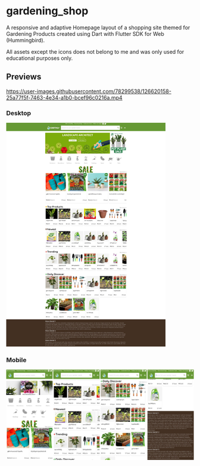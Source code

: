 # gardening_shop

A responsive and adaptive Homepage layout of a shopping site themed for Gardening Products created using Dart with Flutter SDK for Web (Hummingbird).

All assets except the icons does not belong to me and was only used for educational purposes only.

## Previews

https://user-images.githubusercontent.com/78299538/126620158-25a77f5f-7463-4e34-a1b0-bcef96c0216a.mp4

### Desktop
[<img src="docs/desktop_preview.jpg" height="600"/>](docs/desktop_preview.jpg)

### Mobile
[<img src="docs/mobile_preview.jpg" width="600"/>](docs/mobile_preview.jpg)
